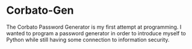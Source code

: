 # Corbato-Gen

The Corbato Password Generator is my first attempt at programming. I wanted to program a password generator in order to introduce myself to Python while still having some connection to information security.
